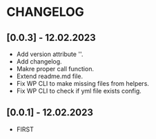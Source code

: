 # CHANGELOG

## [0.0.3] - 12.02.2023
 - Add version attribute ''.
 - Add changelog.
 - Makre proper call function.
 - Extend readme.md file.
 - Fix WP CLI to make missing files from helpers.
 - Fix WP CLI to check if yml file exists config.

## [0.0.1] - 12.02.2023
 - FIRST
